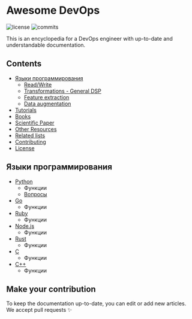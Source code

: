 # Awesome DevOps

![license](https://badgen.net/badge/license/MIT/green) ![commits](https://badgen.net/github/commits/znhv/awesome-devops)

This is an encyclopedia for a DevOps engineer 
with up-to-date and understandable documentation.

## Contents

* [Языки программирования](#языки-программирования)
    - [Read/Write](#read-write)
    - [Transformations - General DSP](#transformations---general-dsp)
    - [Feature extraction](#feature-extraction)
    - [Data augmentation](#data-augmentation)
* [Tutorials](#tutorials)
* [Books](#books)
* [Scientific Paper](#scientific-papers)
* [Other Resources](#other-resources)
* [Related lists](#related-lists)
* [Contributing](#contributing)
* [License](#license)

## Языки программирования

- [Python](https://en.wikipedia.org/wiki/Python_(programming_language))
    - Функции
    - [Вопросы](languages/python/questions.md)
- [Go]()
    - Функции
- [Ruby]()
    - Функции
- [Node.js]()
    - Функции
- [Rust]()
    - Функции
- [C]()
    - Функции
- [C++]()
    - Функции

## Make your contribution
To keep the documentation up-to-date, you can edit
or add new articles. We accept pull requests ✨
